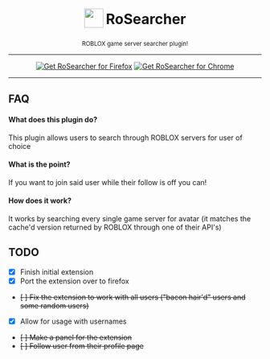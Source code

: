 <h1
align="center">
<sub
>
<img  
src="https://raw.githubusercontent.com/ThePotato97/RoSearcher/master/rosearch-chrome/icon.png" height="38" width="38">
</sub>
RoSearcher
</h1>
<p
align="center">
<sup
>
    ROBLOX game server searcher plugin!
</sup>
<br
>
<sub
>
</p>

---
<p
align="center">
<a
href="https://addons.mozilla.org/en-US/firefox/addon/rosearcher/"><img
src="https://user-images.githubusercontent.com/585534/107280546-7b9b2a00-6a26-11eb-8f9f-f95932f4bfec.png" alt="Get RoSearcher for Firefox"></a>
<a
href="https://chrome.google.com/webstore/detail/rosearcher/kogoeldkgknjbdajddjjfijggnpcffib"><img
src="https://user-images.githubusercontent.com/585534/107280622-91a8ea80-6a26-11eb-8d07-77c548b28665.png" alt="Get RoSearcher for Chrome"></a>
</p>

---
## FAQ

#### What does this plugin do?

This plugin allows users to search through ROBLOX servers for user of choice

#### What is the point?

If you want to join said user while their follow is off you can!

#### How does it work?

It works by searching every single game server for avatar (it matches the cache'd version returned by ROBLOX through one of their API's)

## TODO

- [x] Finish initial extension
- [x] Port the extension over to firefox
- ~~[ ] Fix the extension to work with all users ("bacon hair'd" users and some random users)~~
- [x] Allow for usage with usernames
- ~~[ ] Make a panel for the extension~~
- ~~[ ] Follow user from their profile page~~
